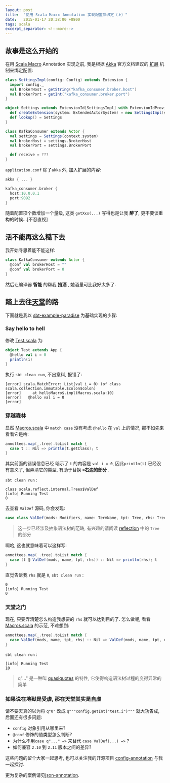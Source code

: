 ```yaml
---
layout: post
title:  "使用 Scala Macro Annotation 实现配置项绑定（上）"
date:   2015-01-17 20:38:00 +0800
tags: scala
excerpt_separator: <!--more-->
---
```



## 故事是这么开始的

在用 [Scala Macro][scmcr] Annotation 实现之前, 我是根据 [Akka][akka] 官方文档建议的 [扩展][extension] 机制来绑定配置:

[extension]: http://doc.akka.io/docs/akka/2.3.8/java/extending-akka.html

```scala
class SettingsImpl(config: Config) extends Extension {
  import config._
  val BrokerHost = getString("kafka_consumer.broker.host")
  val BrokerPort = getInt("kafka_consumer.broker.port")
}

object Settings extends ExtensionId[SettingsImpl] with ExtensionIdProvider {
  def createExtension(system: ExtendedActorSystem) = new SettingsImpl(system.settings.config)
  def lookup() = Settings
}

class KafkaConsumer extends Actor {
  val settings = Settings(context.system)  
  val brokerHost = settings.BrokerHost
  val brokerPort = settings.BrokerPort

  def receive = ???
}
```
`application.conf` 除了`akka` 外, 加入扩展的内容:

```scala
akka { ... }

kafka_consumer.broker {
  host:10.0.0.1
  port:9092
}
```
<!--more-->

随着配置项个数增加一个量级, 这类 `getXxx(...)` 写得也是让我 **醉了**, 更不要谈重构的时候...[不忍直视]

## 活不能再这么糙下去

我开始寻思着能不能这样:

```scala
class KafkaConsumer extends Actor {
  @conf val brokerHost = ""
  @conf val brokerPort = 0
}
```

然后让编译器 **智能** 的帮我 **挡酒** , 她酒量可比我好太多了.

## 踏上去往[天堂][paradise]的路

下面就是我以 [sbt-example-paradise][paradise] 为基础实现的步骤:

### Say hello to hell

修改 [Test.scala][test] 为:

[test]: https://github.com/scalamacros/sbt-example-paradise/blob/master/core/src/main/scala/Test.scala

```scala
object Test extends App {
  @hello val i = 0
  println(i)
}
```

执行 `sbt clean run`, 不出意料, 报错了:

```shell
[error] scala.MatchError: List(val i = 0) (of class scala.collection.immutable.$colon$colon)
[error] 	at helloMacro$.impl(Macros.scala:10)
[error]   @hello val i = 0
[error]
```

### 穿越森林

显然 [Macros.scala][macros] 中 `match case` 没有考虑 `@hello` 在 `val` 上的情况,  那不如先来看看它是啥:

```scala
annottees.map(_.tree).toList match {
  case t :: Nil => println(t.getClass); t
}
```

其实前面的错误信息已经 暗示了 `t`  的内容是 `val i = 0`, 因此`println(t)` 已经没有意义了, 但弄清它的类型, 有助于替换 **`=`右边的部分** .

`sbt clean run` :

```shell
class scala.reflect.internal.Trees$ValDef
[info] Running Test
0
```

去查看 `ValDef` 源码, 你会发现:

```scala
case class ValDef(mods: Modifiers, name: TermName, tpt: Tree, rhs: Tree) ...
```
> 这一步已经涉及抽象语法树的范畴, 有兴趣的请阅读 [reflection](http://http://docs.scala-lang.org/overviews/reflection/symbols-trees-types.html) 中的 `Tree` 的部分

啊哈, 这也就意味着可以这样写:

```scala
annottees.map(_.tree).toList match {
  case (t @ ValDef(mods, name, tpt, rhs)) :: Nil => println(rhs); t
}
```

直觉告诉我 `rhs` 就是 `0`, `sbt clean run` :

```shell
0
[info] Running Test
0
```

### 天堂之门

现在, 只要弄清楚怎么构造我想要的 `rhs` 就可以达到目的了. 怎么做呢, 看看 [Macros.scala][macros] 的示范, 不难想到:

```scala
annottees.map(_.tree).toList match {
  case ValDef(mods, name, tpt, rhs) :: Nil => ValDef(mods, name, tpt, q"10")
}
```
`sbt clean run` :

```shell
[info] Running Test
10
```

> q"..." 是一种叫 [quasiquotes](http://docs.scala-lang.org/overviews/quasiquotes/setup.html) 的特性, 它使得构造语法树过程的变得异常的简单

### 如果说在地狱是受虐, 那在天堂其实是自虐

请不要天真的以为将 `q"0"` 改成 `q"""config.getInt("test.i")"""` 就大功告成, 后面还有很多问题:

- `config` 对象引用从哪里来?
- `@conf` 修饰的值类型怎么判断?
- 为什么不用`case q"..." =>` 来替代 `case ValDef(...) =>` ?
- 如何兼容 `2.10` 到 `2.11` 版本之间的差异?

这些问题的留个大家一起思考,  也可以关注我的开源项目 [config-annotation][conf-anno] 与我一起探讨.

更为复杂的案例请见[json-annotation][kifi].

[macros]: https://github.com/scalamacros/sbt-example-paradise/blob/master/macros/src/main/scala/Macros.scala
[paradise]: https://github.com/scalamacros/sbt-example-paradise
[kifi]: http://eng.kifi.com/scala-macro-annotations-real-world-example/
[scmcr]: http://docs.scala-lang.org/overviews/macros/overview.html
[akka]: http://akka.io
[ts]: http://typesafe.com
[conf]: https://github.com/typesafehub/config
[conf-anno]: https://github.com/wacai/config-annotation/tree/v0.1.1
